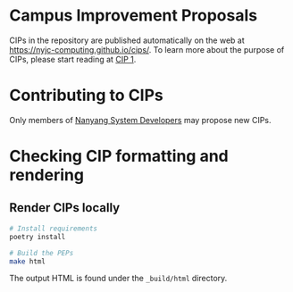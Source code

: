 # Campus Improvement Proposals

CIPs in the repository are published automatically on the web at https://nyjc-computing.github.io/cips/. To learn more about the purpose of CIPs, please start reading at [CIP 1](https://nyjc-computing.github.io/cips/cip-0001.html).

# Contributing to CIPs

Only members of [Nanyang System Developers](https://nyjc-computing.github.io/nanyang-system-developers/) may propose new CIPs.

# Checking CIP formatting and rendering

## Render CIPs locally

```bash
# Install requirements
poetry install

# Build the PEPs
make html
```

The output HTML is found under the `_build/html` directory.
